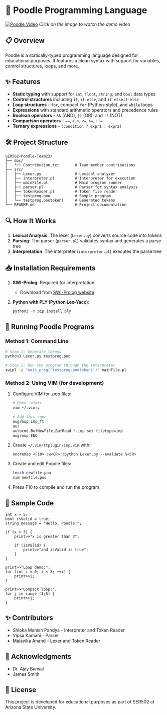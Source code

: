 # 🐩 Poodle Programming Language

[![Poodle Video](https://img.youtube.com/vi/odOh4-f9qrM/maxresdefault.jpg)](https://youtu.be/odOh4-f9qrM)
*Click on the image to watch the demo video*

## 📋 Overview

Poodle is a statically-typed programming language designed for educational purposes. It features a clean syntax with support for variables, control structures, loops, and more.

## ✨ Features

- **Static typing** with support for `int`, `float`, `string`, and `bool` data types
- **Control structures** including `if`, `if-else`, and `if-elseif-else`
- **Loop structures** - `for`, compact `for` (Python-style), and `while` loops
- **Expressions** with standard arithmetic operators and precedence rules
- **Boolean operators** - `&&` (AND), `||` (OR), and `!!` (NOT)
- **Comparison operators** - `==`, `<`, `>`, `<=`, `>=`, `!!=`
- **Ternary expressions** - `(condition ? expr1 : expr2)`

## 🛠️ Project Structure

```
SER502-Poodle-Team23/
├── doc/
│   └── Contribution.txt       # Team member contributions
├── src/
│   ├── Lexer.py               # Lexical analyzer
│   ├── interpreter.pl         # Interpreter for execution
│   ├── mainFile.pl            # Main program runner
│   ├── parser.pl              # Parser for syntax analysis
│   ├── tokenReader.pl         # Token file reader
│   ├── testprog.poo           # Sample program
│   └── testprog.pootokens     # Generated tokens
└── README.md                  # Project documentation
```

## 🔍 How It Works

1. **Lexical Analysis**: The lexer (`Lexer.py`) converts source code into tokens
2. **Parsing**: The parser (`parser.pl`) validates syntax and generates a parse tree
3. **Interpretation**: The interpreter (`interpreter.pl`) executes the parse tree

## 📥 Installation Requirements

1. **SWI-Prolog**: Required for interpretation
   - Download from [SWI-Prolog website](https://www.swi-prolog.org/download/stable)

2. **Python with PLY (Python Lex-Yacc)**:
   ```bash
   python3 -m pip install ply
   ```

## 🚀 Running Poodle Programs

### Method 1: Command Line

```bash
# Step 1: Generate tokens
python3 Lexer.py testprog.poo

# Step 2: Run the program through the interpreter
swipl -g "main_prog('testprog.pootokens')" mainFile.pl
```

### Method 2: Using VIM (for development)

1. Configure VIM for .poo files:
   ```bash
   # Open .vimrc
   vim ~/.vimrc
   
   # Add this code
   augroup imp_ft
   au!
   autocmd BufNewFile,BufRead *.imp set filetype=imp
   augroup END
   ```

2. Create `~/.vim/ftplugin/imp.vim` with:
   ```vim
   nnoremap <F10> :w<CR>:!python Lexer.py --evaluate %<CR>
   ```

3. Create and edit Poodle files:
   ```bash
   touch newfile.poo
   vim newfile.poo
   ```

4. Press F10 to compile and run the program

## 📝 Sample Code

```
int x = 5;
bool isValid = true;
string message = "Hello, Poodle!";

if (x > 3) {
    print>>"x is greater than 3";
    
    if (isValid) {
        print>>"and isValid is true";
    }
}

print>>"Loop demo:";
for (int i = 0; i < 3; ++i) {
    print>>i;
}

print>>"Compact loop:";
for j in range (1;5) {
    print>>j;
}
```

## ✨ Contributors

- Shloka Manish Pandya - Interpreter and Token Reader
- Vipsa Kamani - Parser
- Malavika Anand - Lexer and Token Reader

## 🙏 Acknowledgments

- Dr. Ajay Bansal
- James Smith

## 📄 License

This project is developed for educational purposes as part of SER502 at Arizona State University.
